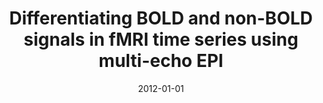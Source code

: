 ---
title: "Differentiating BOLD and non-BOLD signals in fMRI time series using multi-echo EPI"
date: 2012-01-01
authors_string: Prantik Kundu, Souheil Inati, Jennifer Evans, Wen-Ming Luh, Peter Bandettini
authors:
   - Prantik Kundu
   - Souheil Inati
   - Jennifer Evans
   - Wen-Ming Luh
   - Peter Bandettini
author_ids:
   - prantik_kundu
   - jennifer_evans
   - peter_bandettini
journal: 'NeuroImage'
volume: 60
issue: 
pages: 1759-1770
book_title: ''
publisher: 'Elsevier BV'
abstract: ''
project_id: multi_echo
paper_url: 
doi: 10.1016/j.neuroimage.2011.12.028
data_loc: ''
code_loc: ''
file: '/assets/publications//assets/publications/'
file_name: '/assets/publications/'
type: journal_article
pub_str: ' (2012) NeuroImage 60: 1759-1770'
layout: publication 
---